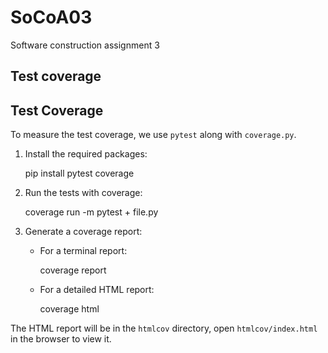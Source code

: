 # SoCoA03
Software construction assignment 3

## Test coverage ## 
## Test Coverage

To measure the test coverage, we use `pytest` along with `coverage.py`. 

1. Install the required packages:
    
    pip install pytest coverage

2. Run the tests with coverage:

    coverage run -m pytest + file.py

3. Generate a coverage report:

    - For a terminal report:

        coverage report
  
    - For a detailed HTML report:

        coverage html

The HTML report will be in the `htmlcov` directory, open `htmlcov/index.html` in the browser to view it.
